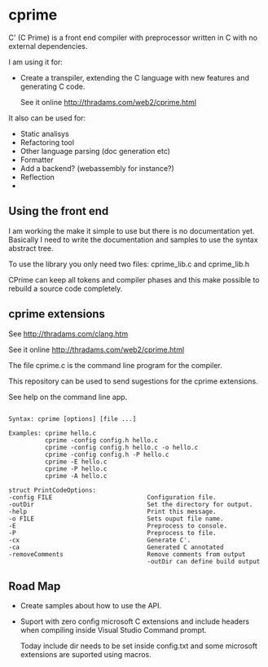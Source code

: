 # cprime

C' (C Prime) is a front end compiler with preprocessor written in C with no external dependencies.

I am using it for:
 - Create a transpiler, extending the C language with new features and generating C code.
  
   See it online http://thradams.com/web2/cprime.html

It also can be used for:
- Static analisys
- Refactoring tool
- Other language parsing (doc generation etc)
- Formatter
- Add a backend? (webassembly for instance?)
- Reflection
-

## Using the front end

I am working the make it simple to use but there is no documentation yet.
Basically I need to write the documentation and samples to use the syntax abstract tree. 

To use the library you only need two files: cprime_lib.c and cprime_lib.h

CPrime can keep all tokens and compiler phases and this make possible
to rebuild a source code completely.


## cprime extensions

See http://thradams.com/clang.htm

See it online http://thradams.com/web2/cprime.html

The file cprime.c is the command line program for the compiler.

This repository can be used to send sugestions for the cprime extensions.

See help on the command line app.

```

Syntax: cprime [options] [file ...]

Examples: cprime hello.c
          cprime -config config.h hello.c
          cprime -config config.h hello.c -o hello.c
          cprime -config config.h -P hello.c
          cprime -E hello.c
          cprime -P hello.c
          cprime -A hello.c

struct PrintCodeOptions:
-config FILE                          Configuration file.
-outDir                               Set the directory for output.
-help                                 Print this message.
-o FILE                               Sets ouput file name.
-E                                    Preprocess to console.
-P                                    Preprocess to file.
-cx                                   Generate C'.
-ca                                   Generated C annotated
-removeComments                       Remove comments from output
                                      -outDir can define build output
```

## Road Map

 - Create samples about how to use the API.
 - Suport with zero config microsoft C extensions and include headers when compiling inside Visual Studio Command prompt.
   
   Today include dir needs to be set inside config.txt and some microsoft extensions are suported using macros.
 
 
 
